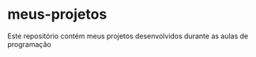 # meus-projetos
Este repositório contém meus projetos desenvolvidos durante as aulas de programação
